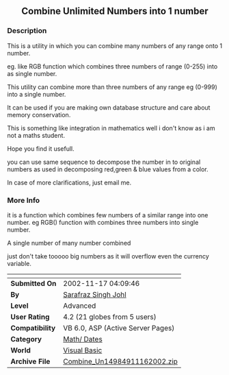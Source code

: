 ﻿<div align="center">

## Combine Unlimited Numbers into 1 number


</div>

### Description

This is a utility in which you can combine many numbers of any range onto 1 number.

eg. like RGB function which combines three numbers of range (0-255) into as single number.

This utility can combine more than three numbers of any range eg (0-999) into a single number.

It can be used if you are making own database structure and care about memory conservation.

This is something like integration in mathematics well i don't know as i am not a maths student.

Hope you find it usefull.

you can use same sequence to decompose the number in to original numbers as used in decomposing red,green & blue values from a color.

In case of more clarifications, just email me.
 
### More Info
 
it is a function which combines few numbers of a similar range into one number. eg RGB() function with combines three numbers into single number.

A single number of many number combined

just don't take tooooo big numbers as it will overflow even the currency variable.


<span>             |<span>
---                |---
**Submitted On**   |2002-11-17 04:09:46
**By**             |[Sarafraz Singh Johl](https://github.com/Planet-Source-Code/PSCIndex/blob/master/ByAuthor/sarafraz-singh-johl.md)
**Level**          |Advanced
**User Rating**    |4.2 (21 globes from 5 users)
**Compatibility**  |VB 6\.0, ASP \(Active Server Pages\) 
**Category**       |[Math/ Dates](https://github.com/Planet-Source-Code/PSCIndex/blob/master/ByCategory/math-dates__1-37.md)
**World**          |[Visual Basic](https://github.com/Planet-Source-Code/PSCIndex/blob/master/ByWorld/visual-basic.md)
**Archive File**   |[Combine\_Un14984911162002\.zip](https://github.com/Planet-Source-Code/sarafraz-singh-johl-combine-unlimited-numbers-into-1-number__1-40778/archive/master.zip)








